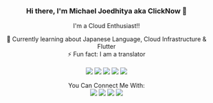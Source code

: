 <div align="center">
  
### Hi there, I'm Michael Joedhitya aka ClickNow 👋

  I'm a Cloud Enthusiast!!

 🌱 Currently learning about Japanese Language, Cloud Infrastructure & Flutter
  <br />
 ⚡ Fun fact: I am a translator
  <br />
  <br />
    <img src="https://img.shields.io/badge/html%20-%23F06529.svg?&style=for-the-badge&logo=html5&logoColor=white"/>
    <img src="https://img.shields.io/badge/javascript%20-%23323330.svg?&style=for-the-badge&logo=javascript&logoColor=%23F7DF1E"/>
    <img src="https://img.shields.io/badge/AWS%20-%23FF9900.svg?&style=for-the-badge&logo=amazon-aws&logoColor=white"/>
    <img src="https://img.shields.io/badge/Google%20Cloud%20-%234285F4.svg?&style=for-the-badge&logo=google-cloud&logoColor=white"/>
    <img src="https://img.shields.io/badge/Terminal-000000.svg?&style=for-the-badge&logo=windows-terminal&logoColor=white"/>

  You Can Connect Me With:
  <br>
  <a href="mailto:joedhitya@gmail.com" style="text-decoration: none;">
    <img src="https://img.shields.io/badge/email%20me%20here-%23EA4335?&style=for-the-badge&logo=gmail&logoColor=white"/>
  </a>
  <a href="https://www.linkedin.com/in/michael-joedhitya/" style="text-decoration: none;">
    <img src="https://img.shields.io/badge/linkedin-%23006192?&style=for-the-badge&logo=linkedin&logoColor=white"/>
  </a>
  <a href="https://line.me/ti/p/~joedhitya" style="text-decoration: none;">
    <img src="https://img.shields.io/badge/line-%2300C300?&style=for-the-badge&logo=line&logoColor=white"/>
  </a>
  <a href="https://discord.com/users/973087699143647262" style="text-decoration: none;">
    <img src="https://img.shields.io/badge/line-%2300C300?&style=for-the-badge&logo=line&logoColor=white"/>
  </a>
<br />



<!-- <details>
  <summary>GitHub Stats</summary>

  <img align="left" alt="codeSTACKr's GitHub Stats" src="https://github-readme-stats.vercel.app/api?username=clicknow&show_icons=true&hide_border=true" />

</details> -->
</div>
